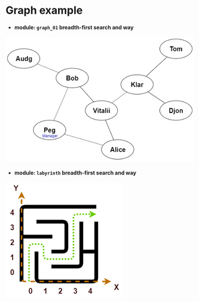 # Graph example

+ #### module: `graph_01` breadth-first search and way

![graph](https://github.com/VitRocket/graph/blob/master/graph_01/src/main/resources/Graph01.jpg?raw=true)

+ #### module: `labyrinth` breadth-first search and way

![graph](https://github.com/VitRocket/graph/blob/master/labyrinth/src/main/resources/labyrinth.png?raw=true)
